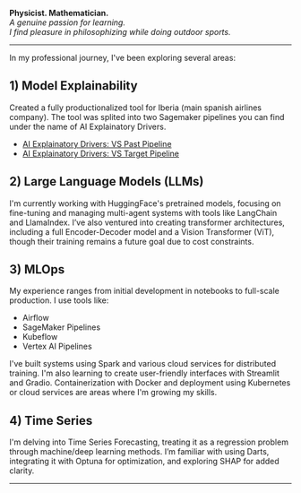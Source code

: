 

**Physicist. Mathematician.**  
*A genuine passion for learning.*  
*I find pleasure in philosophizing while doing outdoor sports.*

---

In my professional journey, I've been exploring several areas:
## 1) Model Explainability
Created a fully productionalized tool for Iberia (main spanish airlines company). The tool was splited into two Sagemaker pipelines you can find under the name of AI Explainatory Drivers.

- [AI Explainatory Drivers: VS Past Pipeline](https://github.com/nomadicsenseis/AI_Explanatory_Drivers-VS_past_pipeline)
- [AI Explainatory Drivers: VS Target Pipeline](https://github.com/nomadicsenseis/AI_Explanatory_Drivers-VS_target_pipeline)

## 2) Large Language Models (LLMs)
I'm currently working with HuggingFace's pretrained models, focusing on fine-tuning and managing multi-agent systems with tools like LangChain and LlamaIndex. I’ve also ventured into creating transformer architectures, including a full Encoder-Decoder model and a Vision Transformer (ViT), though their training remains a future goal due to cost constraints.

## 3) MLOps
My experience ranges from initial development in notebooks to full-scale production. I use tools like:
- Airflow
- SageMaker Pipelines
- Kubeflow
- Vertex AI Pipelines

I've built systems using Spark and various cloud services for distributed training. I'm also learning to create user-friendly interfaces with Streamlit and Gradio. Containerization with Docker and deployment using Kubernetes or cloud services are areas where I'm growing my skills.

## 4) Time Series
I'm delving into Time Series Forecasting, treating it as a regression problem through machine/deep learning methods. I’m familiar with using Darts, integrating it with Optuna for optimization, and exploring SHAP for added clarity.

---

